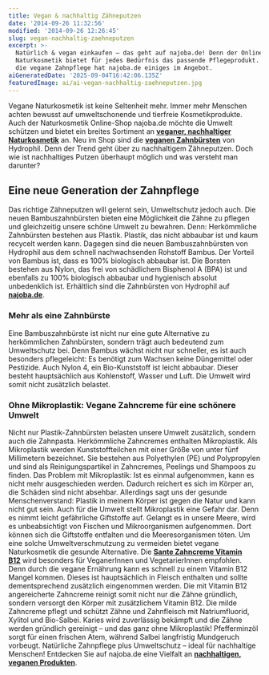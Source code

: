 ```yaml
---
title: Vegan & nachhaltig Zähneputzen
date: '2014-09-26 11:32:56'
modified: '2014-09-26 12:26:45'
slug: vegan-nachhaltig-zaehneputzen
excerpt: >-
  Natürlich & vegan einkaufen – das geht auf najoba.de! Denn der Online-Shop für
  Naturkosmetik bietet für jedes Bedürfnis das passende Pflegeprodukt. Sogar für
  die vegane Zahnpflege hat najoba.de einiges im Angebot.
aiGeneratedDate: '2025-09-04T16:42:06.135Z'
featuredImage: ai/ai-vegan-nachhaltig-zaehneputzen.jpg
---
```


Vegane Naturkosmetik ist keine Seltenheit mehr. Immer mehr Menschen achten bewusst auf umweltschonende und tierfreie Kosmetikprodukte. Auch der Naturkosmetik Online-Shop najoba.de möchte die Umwelt schützen und bietet ein breites Sortiment an [**veganer, nachhaltiger Naturkosmetik**](http://www.najoba.de/wissen/wissenswertes/vegane-highlights/?campaign=coad/vblat/advertorial/highlights) an. Neu im Shop sind die **[veganen Zahnbürsten](http://www.najoba.de/cat/index/sSupplier/142/?campaign=coad/vblat/advertorial/zahnbuerste)** von Hydrophil. Denn der Trend geht über zu nachhaltigem Zähneputzen. Doch wie ist nachhaltiges Putzen überhaupt möglich und was versteht man darunter?

## Eine neue Generation der Zahnpflege

Das richtige Zähneputzen will gelernt sein, Umweltschutz jedoch auch. Die neuen Bambuszahnbürsten bieten eine Möglichkeit die Zähne zu pflegen und gleichzeitig unsere schöne Umwelt zu bewahren. Denn: Herkömmliche Zahnbürsten bestehen aus Plastik. Plastik, das nicht abbaubar ist und kaum recycelt werden kann. Dagegen sind die neuen Bambuszahnbürsten von Hydrophil aus dem schnell nachwachsenden Rohstoff Bambus. Der Vorteil von Bambus ist, dass es 100% biologisch abbaubar ist. Die Borsten bestehen aus Nylon, das frei von schädlichem Bisphenol A (BPA) ist und ebenfalls zu 100% biologisch abbaubar und hygienisch absolut unbedenklich ist. Erhältlich sind die Zahnbürsten von Hydrophil auf [**najoba.de**](http://www.najoba.de/cat/index/sSupplier/142/?campaign=coad/vblat/advertorial/zahnbuerste).

### Mehr als eine Zahnbürste

Eine Bambuszahnbürste ist nicht nur eine gute Alternative zu herkömmlichen Zahnbürsten, sondern trägt auch bedeutend zum Umweltschutz bei. Denn Bambus wächst nicht nur schneller, es ist auch besonders pflegeleicht: Es benötigt zum Wachsen keine Düngemittel oder Pestizide. Auch Nylon 4, ein Bio-Kunststoff ist leicht abbaubar. Dieser besteht hauptsächlich aus Kohlenstoff, Wasser und Luft. Die Umwelt wird somit nicht zusätzlich belastet. [<!-- Image removed (no copyright): vegane_Zahnbürste_960x600-640x400.jpg -->](http://www.najoba.de/cat/index/sSupplier/142/?campaign=coad/vblat/advertorial/zahnbuerste)

### Ohne Mikroplastik: Vegane Zahncreme für eine schönere Umwelt

Nicht nur Plastik-Zahnbürsten belasten unsere Umwelt zusätzlich, sondern auch die Zahnpasta. Herkömmliche Zahncremes enthalten Mikroplastik. Als Mikroplastik werden Kunststoffteilchen mit einer Größe von unter fünf Millimetern bezeichnet. Sie bestehen aus Polyethylen (PE) und Polypropylen und sind als Reinigungspartikel in Zahncremes, Peelings und Shampoos zu finden. Das Problem mit Mikroplastik: Ist es einmal aufgenommen, kann es nicht mehr ausgeschieden werden. Dadurch reichert es sich im Körper an, die Schäden sind nicht absehbar. Allerdings sagt uns der gesunde Menschenverstand: Plastik in meinem Körper ist gegen die Natur und kann nicht gut sein. Auch für die Umwelt stellt Mikroplastik eine Gefahr dar. Denn es nimmt leicht gefährliche Giftstoffe auf. Gelangt es in unsere Meere, wird es unbeabsichtigt von Fischen und Mikroorganismen aufgenommen. Dort können sich die Giftstoffe entfalten und die Meeresorganismen töten. Um eine solche Umweltverschmutzung zu vermeiden bietet vegane Naturkosmetik die gesunde Alternative. Die [**Sante Zahncreme Vitamin B12**](http://www.najoba.de/sante-zahncreme-vitamin-b-12-17802.html?campaign=coad/vblat/advertorial/zahncreme) wird besonders für VeganerInnen und VegetarierInnen empfohlen. Denn durch die vegane Ernährung kann es schnell zu einem Vitamin B12 Mangel kommen. Dieses ist hauptsächlich in Fleisch enthalten und sollte dementsprechend zusätzlich eingenommen werden. Die mit Vitamin B12 angereicherte Zahncreme reinigt somit nicht nur die Zähne gründlich, sondern versorgt den Körper mit zusätzlichem Vitamin B12. Die milde Zahncreme pflegt und schützt Zähne und Zahnfleisch mit Natriumfluorid, Xylitol und Bio-Salbei. Karies wird zuverlässig bekämpft und die Zähne werden gründlich gereinigt – und das ganz ohne Mikroplastik! Pfefferminzöl sorgt für einen frischen Atem, während Salbei langfristig Mundgeruch vorbeugt. Natürliche Zahnpflege plus Umweltschutz – ideal für nachhaltige Menschen! Entdecken Sie auf najoba.de eine Vielfalt an [**nachhaltigen, veganen Produkten**](http://www.najoba.de/wissen/wissenswertes/vegane-highlights/?campaign=coad/vblat/advertorial/highlights).
